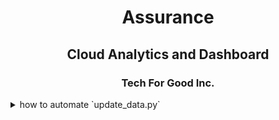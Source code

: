 <h1 align = "center"> Assurance </h1>
<h2 align = "center"> Cloud Analytics and Dashboard </h2>
<h3 align = "center"> Tech For Good Inc. </h3>

<details>
<summary> how to automate `update_data.py`</summary>

```
if (isAwesome){
  return true
}
```

And if you'd like to use syntax highlighting, include the language:

```javascript
if (isAwesome){
  return true
}
```
